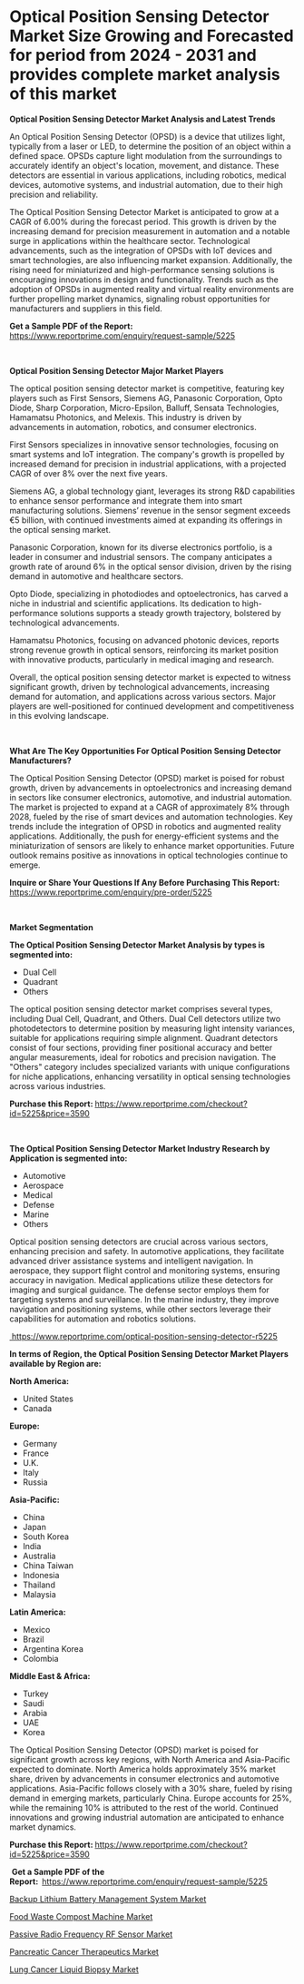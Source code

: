 <p><h1>Optical Position Sensing Detector Market Size Growing and Forecasted for period from 2024 - 2031 and provides complete market analysis of this market</h1></p><p><strong>Optical Position Sensing Detector Market Analysis and Latest Trends</strong></p>
<p><p>An Optical Position Sensing Detector (OPSD) is a device that utilizes light, typically from a laser or LED, to determine the position of an object within a defined space. OPSDs capture light modulation from the surroundings to accurately identify an object's location, movement, and distance. These detectors are essential in various applications, including robotics, medical devices, automotive systems, and industrial automation, due to their high precision and reliability.</p><p>The Optical Position Sensing Detector Market is anticipated to grow at a CAGR of 6.00% during the forecast period. This growth is driven by the increasing demand for precision measurement in automation and a notable surge in applications within the healthcare sector. Technological advancements, such as the integration of OPSDs with IoT devices and smart technologies, are also influencing market expansion. Additionally, the rising need for miniaturized and high-performance sensing solutions is encouraging innovations in design and functionality. Trends such as the adoption of OPSDs in augmented reality and virtual reality environments are further propelling market dynamics, signaling robust opportunities for manufacturers and suppliers in this field.</p></p>
<p><strong>Get a Sample PDF of the Report:&nbsp;</strong> <a href="https://www.reportprime.com/enquiry/request-sample/5225">https://www.reportprime.com/enquiry/request-sample/5225</a></p>
<p>&nbsp;</p>
<p><strong>Optical Position Sensing Detector Major Market Players</strong></p>
<p><p>The optical position sensing detector market is competitive, featuring key players such as First Sensors, Siemens AG, Panasonic Corporation, Opto Diode, Sharp Corporation, Micro-Epsilon, Balluff, Sensata Technologies, Hamamatsu Photonics, and Melexis. This industry is driven by advancements in automation, robotics, and consumer electronics.</p><p>First Sensors specializes in innovative sensor technologies, focusing on smart systems and IoT integration. The company's growth is propelled by increased demand for precision in industrial applications, with a projected CAGR of over 8% over the next five years.</p><p>Siemens AG, a global technology giant, leverages its strong R&D capabilities to enhance sensor performance and integrate them into smart manufacturing solutions. Siemens’ revenue in the sensor segment exceeds €5 billion, with continued investments aimed at expanding its offerings in the optical sensing market.</p><p>Panasonic Corporation, known for its diverse electronics portfolio, is a leader in consumer and industrial sensors. The company anticipates a growth rate of around 6% in the optical sensor division, driven by the rising demand in automotive and healthcare sectors.</p><p>Opto Diode, specializing in photodiodes and optoelectronics, has carved a niche in industrial and scientific applications. Its dedication to high-performance solutions supports a steady growth trajectory, bolstered by technological advancements.</p><p>Hamamatsu Photonics, focusing on advanced photonic devices, reports strong revenue growth in optical sensors, reinforcing its market position with innovative products, particularly in medical imaging and research.</p><p>Overall, the optical position sensing detector market is expected to witness significant growth, driven by technological advancements, increasing demand for automation, and applications across various sectors. Major players are well-positioned for continued development and competitiveness in this evolving landscape.</p></p>
<p>&nbsp;</p>
<p><strong>What Are The Key Opportunities For Optical Position Sensing Detector Manufacturers?</strong></p>
<p><p>The Optical Position Sensing Detector (OPSD) market is poised for robust growth, driven by advancements in optoelectronics and increasing demand in sectors like consumer electronics, automotive, and industrial automation. The market is projected to expand at a CAGR of approximately 8% through 2028, fueled by the rise of smart devices and automation technologies. Key trends include the integration of OPSD in robotics and augmented reality applications. Additionally, the push for energy-efficient systems and the miniaturization of sensors are likely to enhance market opportunities. Future outlook remains positive as innovations in optical technologies continue to emerge.</p></p>
<p><strong>Inquire or Share Your Questions If Any Before Purchasing This Report:</strong> <a href="https://www.reportprime.com/enquiry/pre-order/5225">https://www.reportprime.com/enquiry/pre-order/5225</a></p>
<p>&nbsp;</p>
<p><strong>Market Segmentation</strong></p>
<p><strong>The Optical Position Sensing Detector Market Analysis by types is segmented into:</strong></p>
<p><ul><li>Dual Cell</li><li>Quadrant</li><li>Others</li></ul></p>
<p><p>The optical position sensing detector market comprises several types, including Dual Cell, Quadrant, and Others. Dual Cell detectors utilize two photodetectors to determine position by measuring light intensity variances, suitable for applications requiring simple alignment. Quadrant detectors consist of four sections, providing finer positional accuracy and better angular measurements, ideal for robotics and precision navigation. The "Others" category includes specialized variants with unique configurations for niche applications, enhancing versatility in optical sensing technologies across various industries.</p></p>
<p><strong>Purchase this Report:&nbsp;</strong><a href="https://www.reportprime.com/checkout?id=5225&price=3590">https://www.reportprime.com/checkout?id=5225&price=3590</a></p>
<p>&nbsp;</p>
<p><strong>The Optical Position Sensing Detector Market Industry Research by Application is segmented into:</strong></p>
<p><ul><li>Automotive</li><li>Aerospace</li><li>Medical</li><li>Defense</li><li>Marine</li><li>Others</li></ul></p>
<p><p>Optical position sensing detectors are crucial across various sectors, enhancing precision and safety. In automotive applications, they facilitate advanced driver assistance systems and intelligent navigation. In aerospace, they support flight control and monitoring systems, ensuring accuracy in navigation. Medical applications utilize these detectors for imaging and surgical guidance. The defense sector employs them for targeting systems and surveillance. In the marine industry, they improve navigation and positioning systems, while other sectors leverage their capabilities for automation and robotics solutions.</p></p>
<p><a href="https://www.reportprime.com/optical-position-sensing-detector-r5225">&nbsp;https://www.reportprime.com/optical-position-sensing-detector-r5225</a></p>
<p><strong>In terms of Region, the Optical Position Sensing Detector Market Players available by Region are:</strong></p>
<p>
    <p> <strong> North America: </strong>
        <ul>
            <li>United States</li>
            <li>Canada</li>
        </ul>
        </p> 
    <p> <strong> Europe: </strong>
        <ul>
            <li>Germany</li>
            <li>France</li>
            <li>U.K.</li>
            <li>Italy</li>
            <li>Russia</li>
        </ul>
        </p> 
    <p> <strong> Asia-Pacific: </strong>
        <ul>
            <li>China</li>
            <li>Japan</li>
            <li>South Korea</li>
            <li>India</li>
            <li>Australia</li>
            <li>China Taiwan</li>
            <li>Indonesia</li>
            <li>Thailand</li>
            <li>Malaysia</li>
        </ul>
        </p> 
    <p> <strong> Latin America: </strong>
        <ul>
            <li>Mexico</li>
            <li>Brazil</li>
            <li>Argentina Korea</li>
            <li>Colombia</li>
        </ul>
        </p> 
    <p> <strong> Middle East & Africa: </strong>
        <ul>
            <li>Turkey</li>
            <li>Saudi</li>
            <li>Arabia</li>
            <li>UAE</li>
            <li>Korea</li>
        </ul>
    </p>
    </p>
<p><p>The Optical Position Sensing Detector (OPSD) market is poised for significant growth across key regions, with North America and Asia-Pacific expected to dominate. North America holds approximately 35% market share, driven by advancements in consumer electronics and automotive applications. Asia-Pacific follows closely with a 30% share, fueled by rising demand in emerging markets, particularly China. Europe accounts for 25%, while the remaining 10% is attributed to the rest of the world. Continued innovations and growing industrial automation are anticipated to enhance market dynamics.</p></p>
<p><strong>Purchase this Report: </strong><a href="https://www.reportprime.com/checkout?id=5225&price=3590">https://www.reportprime.com/checkout?id=5225&price=3590</a></p>
<p>&nbsp;<strong>Get a Sample PDF of the Report:&nbsp;&nbsp;</strong><a href="https://www.reportprime.com/enquiry/request-sample/5225">https://www.reportprime.com/enquiry/request-sample/5225</a></p>
<p><strong></strong></p>
<p><p><a href="https://github.com/AshrafKhan865/Market-Research-Report-List-1/blob/main/backup-lithium-battery-management-system-market.md">Backup Lithium Battery Management System Market</a></p><p><a href="https://issuu.com/reportprime-2/docs/food-waste-compost-machine-market-s_02db3edde9931b">Food Waste Compost Machine Market</a></p><p><a href="https://github.com/MaryNelson695/Market-Research-Report-List-1/blob/main/passive-radio-frequency-rf-sensor-market.md">Passive Radio Frequency RF Sensor Market</a></p><p><a href="https://www.linkedin.com/pulse/market-trends-global-pancreatic-cancer-therapeutics-forecast-0r2dc?trackingId=xovJfT2VTym7h8fCORud%2FA%3D%3D">Pancreatic Cancer Therapeutics Market</a></p><p><a href="https://www.linkedin.com/pulse/global-lung-cancer-liquid-biopsy-market-size-share-analysis-08bsc?trackingId=93q4LrOYRsa%2Fz6%2BU54LIxQ%3D%3D">Lung Cancer Liquid Biopsy Market</a></p></p>